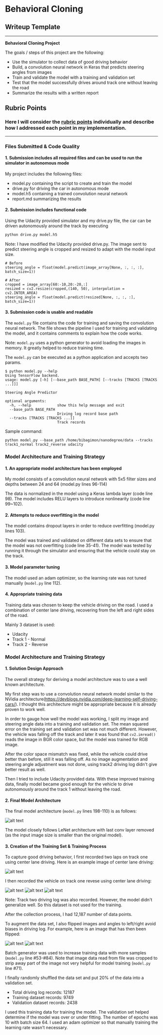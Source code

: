 # **Behavioral Cloning** 

## Writeup Template

---

**Behavioral Cloning Project**

The goals / steps of this project are the following:
* Use the simulator to collect data of good driving behavior
* Build, a convolution neural network in Keras that predicts steering angles from images
* Train and validate the model with a training and validation set
* Test that the model successfully drives around track one without leaving the road
* Summarize the results with a written report


[//]: # (Image References)

[image1]: ./output_images/center_2018_05_09_23_14_22_317.jpg "Center lane driving"
[image2]: ./output_images/center_2018_05_09_23_14_22_317_flipped.jpg "Flipped"
[image3]: ./output_images/track1_reverse_center1.jpg "Recovery Image"
[image4]: ./output_images/track1_reverse_center2.jpg "Recovery Image"
[image5]: ./output_images/track1_reverse_center3.jpg "Recovery Image"
[image6]: ./examples/placeholder_small.png "Normal Image"
[image7]: ./examples/placeholder_small.png "Flipped Image"
[image8]: ./output_images/model.png "Keras Model"

## Rubric Points
### Here I will consider the [rubric points](https://review.udacity.com/#!/rubrics/432/view) individually and describe how I addressed each point in my implementation.  

---
### Files Submitted & Code Quality

#### 1. Submission includes all required files and can be used to run the simulator in autonomous mode

My project includes the following files:
* model.py containing the script to create and train the model
* drive.py for driving the car in autonomous mode
* model.h5 containing a trained convolution neural network 
* report.md summarizing the results

#### 2. Submission includes functional code
Using the Udacity provided simulator and my drive.py file, the car can be driven autonomously around the track by executing 
```sh
python drive.py model.h5
```

Note: I have modified the Udacity provided drive.py. The image sent to predict steering angle is cropped and resized to adapt with the model input size.

```
# Before
steering_angle = float(model.predict(image_array[None, :, :, :], batch_size=1))
```
```
# After
cropped = image_array[60:-10,20:-20,:]
resized = cv2.resize(cropped,(140, 50), interpolation = cv2.INTER_AREA)        
steering_angle = float(model.predict(resized[None, :, :, :], batch_size=1))
```

#### 3. Submission code is usable and readable

The `model.py` file contains the code for training and saving the convolution neural network. The file shows the pipeline I used for training and validating the model, and it contains comments to explain how the code works.

Note: `model.py` uses a python generator to avoid loading the images in memory. It greatly helped to reduce training time.

The `model.py` can be executed as a python application and accepts two params.
```
$ python model.py --help
Using TensorFlow backend.
usage: model.py [-h] [--base_path BASE_PATH] [--tracks [TRACKS [TRACKS ...]]]

Steering Angle Predictor

optional arguments:
  -h, --help            show this help message and exit
  --base_path BASE_PATH
                        Driving log record base path
  --tracks [TRACKS [TRACKS ...]]
                        Track records

```

Sample command:
```
python model.py --base_path /home/bibagimon/nanodegree/data --tracks track1_normal track2_reverse udacity
```

### Model Architecture and Training Strategy

#### 1. An appropriate model architecture has been employed

My model consists of a convolution neural network with 5x5 filter sizes and depths between 24 and 64 (model.py lines 96-114) 

The data is normalized in the model using a Keras lambda layer (code line 98). The model includes RELU layers to introduce nonlinearity (code line 99~102).

#### 2. Attempts to reduce overfitting in the model

The model contains dropout layers in order to reduce overfitting (model.py lines 103). 

The model was trained and validated on different data sets to ensure that the model was not overfitting (code line 35-41). The model was tested by running it through the simulator and ensuring that the vehicle could stay on the track.

#### 3. Model parameter tuning

The model used an adam optimizer, so the learning rate was not tuned manually (`model.py` line 112).

#### 4. Appropriate training data

Training data was chosen to keep the vehicle driving on the road. I used a combination of center lane driving, recovering from the left and right sides of the road.

Mainly 3 dataset is used:
- Udacity
- Track 1 - Normal
- Track 2 - Reverse


### Model Architecture and Training Strategy

#### 1. Solution Design Approach

The overall strategy for deriving a model architecture was to use a well known architecture.

My first step was to use a convolution neural network model similar to the NVidia architecture(https://devblogs.nvidia.com/deep-learning-self-driving-cars/). I thought this architecture might be appropriate because it is already proven to work well.

In order to gauge how well the model was working, I split my image and steering angle data into a training and validation set. The mean squared error on the training set and validation set was not much different. However, the vehicle was falling off the track and later it was found that `cv2.imread()` reads the image in BGR color space, but the model was trained for RGB image.

After the color space mismatch was fixed, while the vehicle could drive better than before, still it was falling off. As no image augmentation and steering angle adjustment was not done, using track2 driving log didn't give better result as well.

Then I tried to include Udacity provided data. With these improved training data, finally model became good enough for the vehicle to drive autonomously around the track 1 without leaving the road.

#### 2. Final Model Architecture

The final model architecture (`model.py` lines 198-110) is as follows:

![alt text][image8]

The model closely follows LeNet architecture with last conv layer removed (as the input image size is smaller than the original model).


#### 3. Creation of the Training Set & Training Process

To capture good driving behavior, I first recorded two laps on track one using center lane driving. Here is an example image of center lane driving:

![alt text][image2]

I then recorded the vehicle on track one revese using center lane driving:

![alt text][image3]
![alt text][image4]
![alt text][image5]

Note: Track two driving log was also recorded. However, the model didn't generalize well. So this dataset is not used for the training.

After the collection process, I had 12,187 number of data points.

To augment the data set, I also flipped images and angles to left/right avoid biases in driving log. For example, here is an image that has then been flipped:

![alt text][image1]
![alt text][image2]

Batch generator was used to increase training data with more samples (`model.py` line #53-#84). Note that image data read from file was cropped to strip away part of the image not very helpful for model training (`model.py` line #71).

I finally randomly shuffled the data set and put 20% of the data into a validation set.

* Total driving log records: 12187
* Training dataset records: 9749
* Validation dataset records: 2438

I used this training data for training the model. The validation set helped determine if the model was over or under fitting. The number of epochs was 10 with batch size 64. I used an adam optimizer so that manually training the learning rate wasn't necessary.
